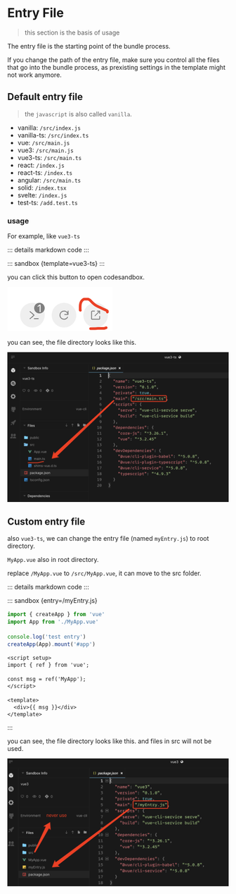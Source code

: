 # Entry File

> this section is the basis of usage

The entry file is the starting point of the bundle process.

If you change the path of the entry file, make sure you control all the files that go into the bundle process, as prexisting settings in the template might not work anymore.

## Default entry file

> the `javascript` is also called `vanilla`.

- vanilla: `/src/index.js`
- vanilla-ts: `/src/index.ts`
- vue: `/src/main.js`
- vue3: `/src/main.js`
- vue3-ts: `/src/main.ts`
- react: `/index.js`
- react-ts: `/index.ts`
- angular: `/src/main.ts`
- solid: `/index.tsx`
- svelte: `/index.js`
- test-ts: `/add.test.ts`

### usage

For example, like `vue3-ts`

<script setup>
import vue3ts from '../codes/basic-usage/vue3tsEntry.ts';
import vue3tsCustom from '../codes/basic-usage/vue3tsCustomEntry.ts';
</script>

::: details markdown code
<CodePanel :value="vue3ts" />
:::

::: sandbox {template=vue3-ts}
:::

you can click this button to open codesandbox.

![](../imgs//open-sandpack.png)

you can see, the file directory looks like this.

![](../imgs/vue3-ts-entry.png)

## Custom entry file

also `vue3-ts`, we can change the entry file (named `myEntry.js`) to root directory.

`MyApp.vue` also in root directory.

replace `/MyApp.vue` to `/src/MyApp.vue`, it can move to the src folder.

::: details markdown code
<CodePanel :value="vue3tsCustom" />
:::

::: sandbox {entry=/myEntry.js}
```js /myEntry.js [active]
import { createApp } from 'vue'
import App from './MyApp.vue'

console.log('test entry')
createApp(App).mount('#app')
```

```vue /MyApp.vue
<script setup>
import { ref } from 'vue';

const msg = ref('MyApp');
</script>

<template>
  <div>{{ msg }}</div>
</template>
```
:::

you can see, the file directory looks like this. and files in src will not be used.

![](../imgs/custom-vue3ts-entry.png)
